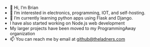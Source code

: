- 👋 Hi, I’m Brian
- 👀 I’m interested in electronics, programming, IOT, and self-hosting.
- 🌱 I’m currently learning python apps using Flask and Django.
- I have also started working on Node.js web development
- My larger projects have been moved to my ProgrammingAway organization
- 📫 You can reach me by email at github@theladners.com

<!---
bjladner/bjladner is a ✨ special ✨ repository because its `README.md` (this file) appears on your GitHub profile.
You can click the Preview link to take a look at your changes.
--->
